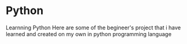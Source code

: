 # Python
Learnning Python
Here are some of the begineer's project that i have learned and created on my own in python programming language
